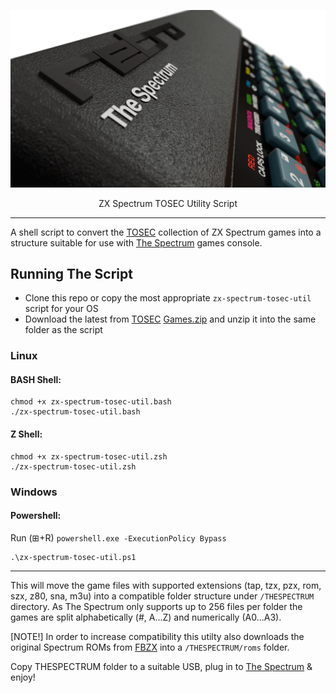 ![ZX Spectrum TOSEC Util](THESPECTRUM.png)

<p align="center">ZX Spectrum TOSEC Utility Script</p>

<hr/>

A shell script to convert the [TOSEC](https://archive.org/details/zx_spectrum_tosec_set_september_2023) collection of ZX Spectrum games into a structure suitable for use with [The Spectrum](https://retrogames.biz/products/thespectrum/) games console.

## Running The Script

- Clone this repo or copy the most appropriate `zx-spectrum-tosec-util` script for your OS
- Download the latest from [TOSEC](https://archive.org/details/zx_spectrum_tosec_set_september_2023) [Games.zip](https://archive.org/download/zx_spectrum_tosec_set_september_2023/Games.zip) and unzip it into the same folder as the script

### Linux

#### BASH Shell:
```
chmod +x zx-spectrum-tosec-util.bash
./zx-spectrum-tosec-util.bash
```

#### Z Shell:
```
chmod +x zx-spectrum-tosec-util.zsh
./zx-spectrum-tosec-util.zsh
```

### Windows

#### Powershell:

Run (⊞+R) `powershell.exe -ExecutionPolicy Bypass`
```
.\zx-spectrum-tosec-util.ps1
```

---

This will move the game files with supported extensions (tap, tzx, pzx, rom, szx, z80, sna, m3u) into a compatible folder structure under `/THESPECTRUM` directory. As The Spectrum only supports up to 256 files per folder the games are split alphabetically (#, A...Z) and numerically (A0...A3).

[NOTE!] In order to increase compatibility this utilty also downloads the original Spectrum ROMs from [FBZX](https://github.com/rastersoft/fbzx) into a `/THESPECTRUM/roms` folder.

Copy THESPECTRUM folder to a suitable USB, plug in to [The Spectrum](https://www.youtube.com/watch?v=EnfQ13nFJYc) & enjoy!
